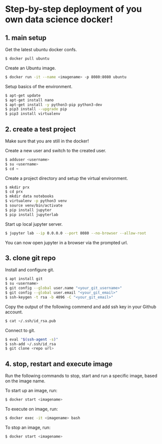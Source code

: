 # Step-by-step deployment of you own data science docker!

## 1. main setup

Get the latest ubuntu docker confs.

```bash
$ docker pull ubuntu
```

Create an Ubuntu image.
```bash
$ docker run -it --name <imagename> -p 8080:8080 ubuntu
```

Setup basics of the environment.

```bash
$ apt-get update
$ apt-get install nano
$ apt-get install -y python3-pip python3-dev
$ pip3 install --upgrade pip
$ pip3 install virtualenv
```

## 2. create a test project

Make sure that you are still in the docker!

Create a new user and switch to the created user.

```bash
$ adduser <username>
$ su <username>
$ cd ~
```

Create a project directory and setup the virtual environment.

```bash
$ mkdir prx
$ cd prx
$ mkdir data notebooks
$ virtualenv -p python3 venv
$ source venv/bin/activate
$ pip install jupyter
$ pip install jupyterlab
```

Start up local jupyter server.

```bash
$ jupyter lab --ip 0.0.0.0 --port 8080 --no-browser --allow-root
```

You can now open jupyter in a browser via the prompted url.

## 3. clone git repo

Install and configure git.

```bash
$ apt install git
$ su <username>
$ git config --global user.name "<your_git_username>"
$ git config --global user.email "<your_git_email>"
$ ssh-keygen -t rsa -b 4096 -C "<your_git_email>"
```

Copy the output of the following commend and add ssh key in your Github account.
```bash
$ cat ~/.ssh/id_rsa.pub
```

Connect to git.

```bash
$ eval "$(ssh-agent -s)"
$ ssh-add ~/.ssh/id_rsa
$ git clone <repo url>
```

## 4. stop, restart and execute image

Run the following commands to stop, start and run a specific image, based on the image name.

To start up an image, run:

```bash
$ docker start <imagename>
```

To execute on image, run:

```bash
$ docker exec -it <imagename> bash
```

To stop an image, run:

```bash
$ docker start <imagename>
```
